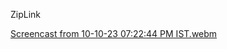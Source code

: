 ZipLink

[Screencast from 10-10-23 07:22:44 PM IST.webm](https://github.com/AFZL210/ZipLink/assets/79896602/de1e5bb4-7ffd-445d-9f12-c340d038827b)
